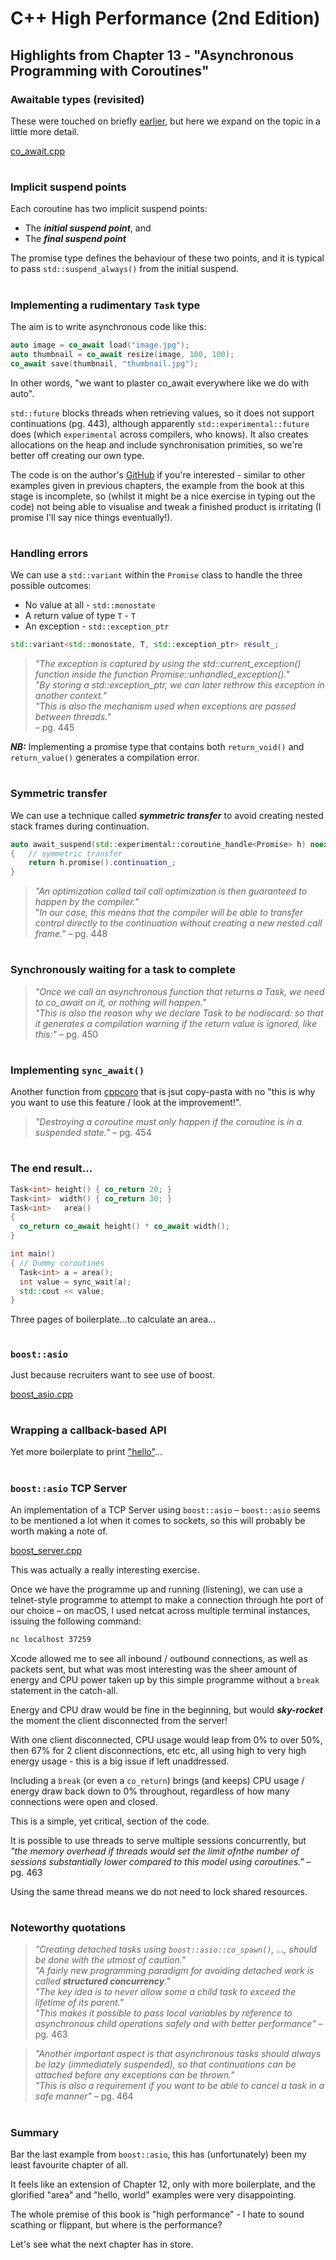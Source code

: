 # C++ High Performance (2nd Edition)

## Highlights from Chapter 13 - "Asynchronous Programming with Coroutines"

### Awaitable types (revisited)
These were touched on briefly [earlier](../Chapter%2012%20-%20Coroutines%20and%20Lazy%20Generators/README.md#keywords), but here we expand on the topic in a little more detail.

[co_await.cpp](co_await.cpp)

#
### Implicit suspend points
Each coroutine has two implicit suspend points:
* The __*initial suspend point*__, and
* The __*final suspend point*__

The promise type defines the behaviour of these two points, and it is typical to pass `std::suspend_always()` from the initial suspend.

#
### Implementing a rudimentary `Task` type
The aim is to write asynchronous code like this:
```cpp
auto image = co_await load("image.jpg");
auto thumbnail = co_await resize(image, 100, 100);
co_await save(thumbnail, "thumbnail.jpg");
```
In other words, "we want to plaster co_await everywhere like we do with auto".

`std::future` blocks threads when retrieving values, so it does not support continuations (pg. 443), although apparently `std::experimental::future` does (which `experimental` across compilers, who knows). It also creates allocations on the heap and include synchronisation primities, so we're better off creating our own type.

The code is on the author's [GitHub](https://github.com/PacktPublishing/Cpp-High-Performance-Second-Edition/blob/master/Chapter13/task.h) if you're interested - similar to other examples given in previous chapters, the example from the book at this stage is incomplete, so (whilst it might be a nice exercise in typing out the code) not being able to visualise and tweak a finished product is irritating (I promise I'll say nice things eventually!).

#

### Handling errors
We can use a `std::variant` within the `Promise` class to handle the three possible outcomes:
* No value at all - `std::monostate`
* A return value of type `T` - `T`
* An exception - `std::exception_ptr`

```cpp
std::variant<std::monostate, T, std::exception_ptr> result_;
```
>_"The exception is captured by using the std::current_exception() function inside the function Promise::unhandled_exception()."_<br>
> _"By storing a std::exception_ptr, we can later rethrow this exception in another context."_<br>
> _"This is also the mechanism used when exceptions are passed between threads."_<br>
> – pg. 445

__*NB:*__ Implementing a promise type that contains both `return_void()` and `return_value()` generates a compilation error.

#
### Symmetric transfer
We can use a technique called __*symmetric transfer*__ to avoid creating nested stack frames during continuation.
```cpp
auto await_suspend(std::experimental::coroutine_handle<Promise> h) noexcept
{   // symmetric transfer
    return h.promise().continuation_;
}
```
> _"An optimization called tail call optimization is then guaranteed to happen by the compiler."_<br>
> "_In our case, this means that the compiler will be able to transfer control directly to the continuation without creating a new nested call frame."_ – pg. 448

#
### Synchronously waiting for a task to complete
> _"Once we call an asynchronous function that returns a Task, we need to co_await on it, or nothing will happen._"<br>
> _"This is also the reason why we declare Task to be nodiscard: so that it generates a compilation warning if the return value is ignored, like this:"_ – pg. 450

#
### Implementing `sync_await()`
Another function from [cppcoro](https://github.com/lewissbaker/cppcoro#sync_wait) that is jsut copy-pasta with no "this is why you want to use this feature / look at the improvement!".

> _"Destroying a coroutine must only happen if the coroutine is in a suspended state."_ – pg. 454

#
### The end result...
```cpp
Task<int> height() { co_return 20; }
Task<int>  width() { co_return 30; }
Task<int>   area()
{
  co_return co_await height() * co_await width();
}

int main()
{ // Dummy coroutines
  Task<int> a = area();
  int value = sync_wait(a);
  std::cout << value;
}
```
Three pages of boilerplate...to calculate an area...

#
### `boost::asio`
Just because recruiters want to see use of boost.

[boost_asio.cpp](boost_asio.cpp)

#
### Wrapping a callback-based API
Yet more boilerplate to print ["hello"](https://github.com/PacktPublishing/Cpp-High-Performance-Second-Edition/blob/master/Chapter13/asio_timer_coro.cpp)...

#
### `boost::asio` TCP Server
An implementation of a TCP Server using `boost::asio` – `boost::asio` seems to be mentioned a lot when it comes to sockets, so this will probably be worth making a note of.

[boost_server.cpp](boost_server.cpp)

This was actually a really interesting exercise.

Once we have the programme up and running (listening), we can use a telnet-style programme to attempt to make a connection through hte port of our choice – on macOS, I used netcat across multiple terminal instances, issuing the following command:
```bash
nc localhost 37259
```
Xcode allowed me to see all inbound / outbound connections, as well as packets sent, but what was most interesting was the sheer amount of energy and CPU power taken up by this simple programme without a `break` statement in the catch-all.

Energy and CPU draw would be fine in the beginning, but would __*sky-rocket*__ the moment the client disconnected from the server!

With one client disconnected, CPU usage would leap from 0% to over 50%, then 67% for 2 client disconnections, etc etc, all using high to very high energy usage - this is a big issue if left unaddressed.

Including a `break` (or even a `co_return`) brings (and keeps) CPU usage / energy draw back down to 0% throughout, regardless of how many connections were open and closed.

This is a simple, yet critical, section of the code.

It is possible to use threads to serve multiple sessions concurrently, but _"the memory overhead if threads would set the limit ofnthe number of sessions substantially lower compared to this model using coroutines."_ – pg. 463

Using the same thread means we do not need to lock shared resources.

#
### Noteworthy quotations
> _"Creating detached tasks using `boost::asio::co_spawn()`, ..., should be done with the utmost of caution."_<br>
> _"A fairly new programming paradigm for avoiding detached work is called __*structured concurrency*__."_<br>
> _"The key idea is to never allow some a child task to exceed the lifetime of its parent."_<br>
> _"This makes it possible to pass local variables by reference to asynchronous child operations safely and with better performance"_ – pg. 463

> _"Another important aspect is that asynchronous tasks should always be lazy (immediately suspended), so that continuations can be attached before any exceptions can be thrown."_<br>
> _"This is also a requirement if you want to be able to cancel a task in a safe manner"_ – pg. 464

#
### Summary
Bar the last example from `boost::asio`, this has (unfortunately) been my least favourite chapter of all.

It feels like an extension of Chapter 12, only with more boilerplate, and the glorified "area" and "hello, world" examples were very disappointing.

The whole premise of this book is "high performance" - I hate to sound scathing or flippant, but where is the performance?

Let's see what the next chapter has in store.
